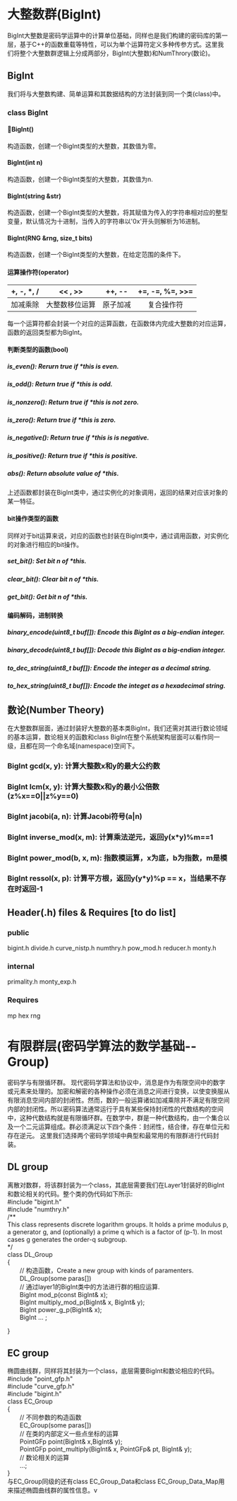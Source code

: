 # 大整数群(BigInt)
BigInt大整数是密码学运算中的计算单位基础，同样也是我们构建的密码库的第一层，基于C++的函数重载等特性，可以为单个运算符定义多种传参方式。这里我们将整个大整数群逻辑上分成两部分，BigInt(大整数)和NumThrory(数论)。
## BigInt
我们将与大整数构建、简单运算和其数据结构的方法封装到同一个类(class)中。
### class BigInt
#### BigInt()
构造函数，创建一个BigInt类型的大整数，其数值为零。
#### BigInt(int n)
构造函数，创建一个BigInt类型的大整数，其数值为n.
#### BigInt(string &str)
构造函数，创建一个BigInt类型的大整数，将其赋值为传入的字符串相对应的整型变量，默认情况为十进制，当传入的字符串以'0x'开头则解析为16进制。
#### BigInt(RNG &rng, size_t bits)
构造函数，创建一个BigInt类型的大整数，在给定范围的条件下。

#### 运算操作符(operator)
| +, -, *, / |    << , >>     |  ++, --  | +=, -=, %=, >>= |
| :--------: | :------------: | :------: | :-------------: |
|  加减乘除  | 大整数移位运算 | 原子加减 |   复合操作符    |  

每一个运算符都会封装一个对应的运算函数，在函数体内完成大整数的对应运算，函数的返回类型都为BigInt。

#### 判断类型的函数(bool)
##### is_even(): Rerurn true if *this is even.  
##### is_odd(): Return true if *this is odd.  
##### is_nonzero(): Return true if *this is not zero.  
##### is_zero(): Return true if *this is zero.  
##### is_negative(): Return true if *this is is negative.  
##### is_positive(): Return true if *this is positive.  
##### abs(): Return absolute value of *this.  
上述函数都封装在BigInt类中，通过实例化的对象调用，返回的结果对应该对象的某一特征。

#### bit操作类型的函数
同样对于bit运算来说，对应的函数也封装在BigInt类中，通过调用函数，对实例化的对象进行相应的bit操作。
##### set_bit(): Set bit n of *this.
##### clear_bit(): Clear bit n of *this.
##### get_bit(): Get bit n of *this.

#### 编码解码，进制转换
##### binary_encode(uint8_t buf[]): Encode this BigInt as a big-endian integer.
##### binary_decode(uint8_t buf[]): Decode this BigInt as a big-endian integer. 
##### to_dec_string(uint8_t buf[]): Encode the integer as a decimal string.
##### to_hex_string(uint8_t buf[]): Encode the integet as a hexadecimal string.

## 数论(Number Theory)
在大整数群层面，通过封装好大整数的基本类BigInt，我们还需对其进行数论领域的基本运算，数论相关的函数和class BigInt在整个系统架构层面可以看作同一级，且都在同一个命名域(namespace)空间下。
### BigInt gcd(x, y): 计算大整数x和y的最大公约数
### BigInt lcm(x, y): 计算大整数x和y的最小公倍数(z%x==0||z%y==0)
### BigInt jacobi(a, n): 计算Jacobi符号(a|n)
### BigInt inverse_mod(x, m): 计算乘法逆元，返回y(x*y)%m==1
### BigInt power_mod(b, x, m): 指数模运算，x为底，b为指数，m是模
### BigInt ressol(x, p): 计算平方根，返回y(y*y)%p == x，当结果不存在时返回-1

## Header(.h) files & Requires [to do list]
### public
bigint.h
divide.h
curve_nistp.h
numthry.h
pow_mod.h
reducer.h
monty.h
### internal
primality.h
monty_exp.h
### Requires
mp
hex
rng

# 有限群层(密码学算法的数学基础--Group)
密码学与有限循环群。
现代密码学算法和协议中，消息是作为有限空间中的数字或元素来处理的。加密和解密的各种操作必须在消息之间进行变换，以使变换服从有限消息空间内部的封闭性。然而，数的一般运算诸如加减乘除并不满足有限空间内部的封闭性。所以密码算法通常运行于具有某些保持封闭性的代数结构的空间中，这种代数结构就是有限循环群。在数学中，群是一种代数结构，由一个集合以及一个二元运算组成。群必须满足以下四个条件：封闭性，结合律，存在单位元和存在逆元。
这里我们选择两个密码学领域中典型和最常用的有限群进行代码封装。
## DL group
离散对数群，将该群封装为一个class，其底层需要我们在Layer1封装好的BigInt和数论相关的代码。整个类的伪代码如下所示:  
#include "bigint.h"  
#include "numthry.h"  
/**  
This class represents discrete logarithm groups. It holds a prime modulus p, a generator g, and (optionally) a prime q which is a factor of (p-1). In most cases g generates the order-q subgroup.  
*/  
class DL_Group  
{  
&emsp;&emsp;// 构造函数，Create a new group with kinds of paramenters.  
&emsp;&emsp;DL_Group(some paras[])  
&emsp;&emsp;// 通过layer1的BigInt类中的方法进行群的相应运算.  
&emsp;&emsp;BigInt mod_p(const BigInt& x);  
&emsp;&emsp;BigInt multiply_mod_p(BigInt& x, BigInt& y);  
&emsp;&emsp;BigInt power_g_p(BigInt& x);  
&emsp;&emsp;BigInt ... ;  

}  

## EC group
椭圆曲线群，同样将其封装为一个class，底层需要BigInt和数论相应的代码。
#include "point_gfp.h"  
#include "curve_gfp.h"  
#include "bigint.h"  
class EC_Group  
{  
&emsp;&emsp;// 不同参数的构造函数  
&emsp;&emsp;EC_Group(some paras[])  
&emsp;&emsp;// 在类的内部定义一些点坐标的运算  
&emsp;&emsp;PointGFp point(BigInt& x,BigInt& y);  
&emsp;&emsp;PointGFp point_multiply(BigInt& x, PointGFp& pt, BigInt& y);  
&emsp;&emsp;// 数论相关的运算  
&emsp;&emsp;...;  
}  
与EC_Group同级的还有class EC_Group_Data和class EC_Group_Data_Map用来描述椭圆曲线群的属性信息。v

